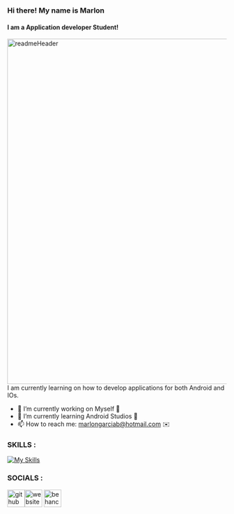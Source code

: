 ### Hi there! My name is Marlon
#### I am a Application developer Student!
<img width="791" alt="readmeHeader" src="https://user-images.githubusercontent.com/94327966/205764510-218290b8-69e0-4340-99fb-0ddf830cbcc0.png">
I am currently learning on how to develop applications for both Android and IOs.

- 🔭 I’m currently working on Myself 💚   
- 🌱 I’m currently learning Android Studios 🤘 
- 📫 How to reach me: marlongarciab@hotmail.com ✉️     

### SKILLS :
[![My Skills](https://skillicons.dev/icons?i=java,html,css,kotlin,photoshop)](https://skillicons.dev)

### SOCIALS :
[<img src='https://cdn.jsdelivr.net/npm/simple-icons@3.0.1/icons/github.svg' alt='github' height='40'>](https://github.com/MarlonGarciaBermejo)[<img src='https://cdn.jsdelivr.net/npm/simple-icons@3.0.1/icons/icloud.svg' alt='website' height='40'>](https://marlongarcia.myportfolio.com/)  [<img src='https://cdn.jsdelivr.net/npm/simple-icons@3.0.1/icons/behance.svg' alt='behance' height='40'>](https://www.behance.net/MarlonGarciaBermejo)                                                                              
